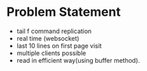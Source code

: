 # Problem Statement

- tail f command replication
- real time (websocket)
- last 10 lines on first page visit
- multiple clients possible
- read in efficient way(using buffer method).